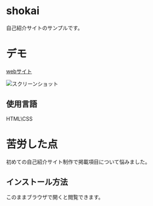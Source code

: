# shokai


自己紹介サイトのサンプルです。
 
 # デモ
 [webサイト](https://shokai-test.herokuapp.com/)

![スクリーンショット](https://user-images.githubusercontent.com/84828867/160260586-1de477da-321d-482e-aed2-d00243cf7abe.png)



 ## 使用言語
 HTML\CSS
 
 # 苦労した点
 初めての自己紹介サイト制作で掲載項目について悩みました。
 
 ## インストール方法
 このままブラウザで開くと閲覧できます。
